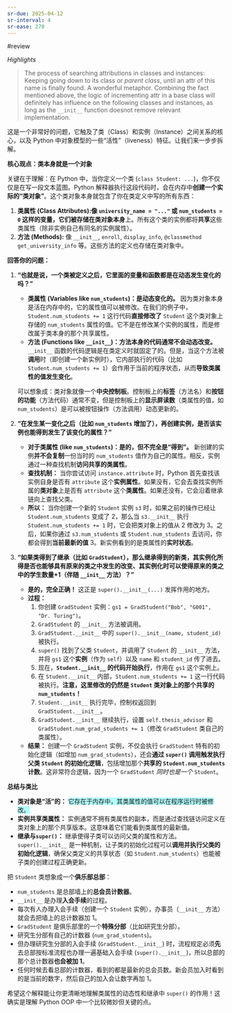 ```yaml
---
sr-due: 2025-04-12
sr-interval: 4
sr-ease: 270
---
```


#review 

*Highlights*
>The process of searching attributions in classes and instances: Keeping going down to its class or *parent class*, until an attr of this name is finally found.
>A wonderful metaphor. Combining the fact mentioned above, the logic of incrementing attr in a base class will definitely has influence on the following classes and instances, as long as the `__init__` function doesnot remove relevant implementation.

这是一个非常好的问题，它触及了类（Class）和实例（Instance）之间关系的核心，以及 Python 中对象模型的一些“活性”（liveness）特征。让我们来一步步拆解。

**核心观点：类本身就是一个对象**

关键在于理解：在 Python 中，当你定义一个类 (`class Student: ...`)，你不仅仅是在写一段文本蓝图。Python 解释器执行这段代码时，会在内存中**创建一个实际的“类对象”**。这个类对象本身就包含了你在类定义中写的所有东西：

1.  **类属性 (Class Attributes):**像 `university_name = "..."` 或 `num_students = 0` 这样的变量，它们被存储在**类对象本身**上。所有这个类的实例都将**共享**这些类属性（除非实例自己有同名的实例属性）。
2.  **方法 (Methods):** 像 `__init__`, `enroll`, `display_info`, `@classmethod get_university_info` 等。这些方法的定义也存储在类对象中。

**回答你的问题：**

1.  **“也就是说，一个类被定义之后，它里面的变量和函数都是在动态发生变化的吗？”**
    *   **类属性 (Variables like `num_students`)：是动态变化的。** 因为类对象本身是活在内存中的，它的属性值可以被修改。在我们的例子中，`Student.num_students += 1` 这行代码**直接修改了** `Student` 这个类对象上存储的 `num_students` 属性的值。它不是在修改某个实例的属性，而是修改属于类本身的那个共享属性。
    *   **方法 (Functions like `__init__`)：方法本身的代码通常不会动态改变。** `__init__` 函数的代码逻辑是在类定义时就固定了的。但是，当这个方法被**调用**时（即创建一个新实例时），它内部执行的代码（比如 `Student.num_students += 1`）会作用于当前的程序状态，从而**导致类属性的值发生变化**。

    可以想象成：类对象就像一个**中央控制板**。控制板上的**标签**（方法名）和**按钮的功能**（方法代码）通常不变，但是控制板上的**显示屏读数**（类属性的值，如 `num_students`）是可以被按钮操作（方法调用）动态更新的。

2.  **“在发生某一变化之后（比如 `num_students` 增加了），再创建实例，是否该实例也能得到发生了该变化的属性？”**
    *   **对于类属性 (like `num_students`)：是的，但不完全是“得到”。** 新创建的实例**并不会复制**一份当时的 `num_students` 值作为自己的属性。相反，实例通过一种查找机制**访问共享的类属性**。
    *   **查找机制：** 当你尝试访问 `instance.attribute` 时，Python 首先查找该实例自身是否有 `attribute` 这个**实例属性**。如果没有，它会去查找实例所属的**类对象**上是否有 `attribute` 这个**类属性**。如果还没有，它会沿着继承链向上查找父类。
    *   **所以：** 当你创建一个新的 `Student` 实例 `s3` 时，如果之前的操作已经让 `Student.num_students` 变成了 2，那么当 `s3.__init__` 执行 `Student.num_students += 1` 时，它会把类对象上的值从 2 修改为 3。之后，如果你通过 `s3.num_students` 或 `Student.num_students` 去访问，你都会得到**当前最新的值** 3。新实例看到的是类属性的**实时状态**。

3.  **“如果类得到了继承（比如 `GradStudent`），那么继承得到的新类，其实例化所得是否也能够具有原来的类之中发生的改变、其实例化时可以使得原来的类之中的学生数量+1（伴随 `__init__` 方法）？”**
    *   **是的，完全正确！** 这正是 `super().__init__(...)` 发挥作用的地方。
    *   **过程：**
        1.  你创建 `GradStudent` 实例：`gs1 = GradStudent("Bob", "G001", "Dr. Turing")`。
        2.  `GradStudent` 的 `__init__` 方法被调用。
        3.  `GradStudent.__init__` 中的 `super().__init__(name, student_id)` 被执行。
        4.  `super()` 找到了父类 `Student`，并调用了 `Student` 的 `__init__` 方法，并将 `gs1` 这个**实例**（作为 `self`）以及 `name` 和 `student_id` 传了进去。
        5.  现在，**`Student.__init__` 的代码开始执行**，作用在 `gs1` 这个实例上。
        6.  在 `Student.__init__` 内部，`Student.num_students += 1` 这一行代码被执行。**注意，这里修改的仍然是 `Student` 类对象上的那个共享的 `num_students`！**
        7.  `Student.__init__` 执行完毕，控制权返回到 `GradStudent.__init__`。
        8.  `GradStudent.__init__` 继续执行，设置 `self.thesis_advisor` 和 `GradStudent.num_grad_students += 1`（修改 `GradStudent` 类自己的类属性）。
    *   **结果：** 创建一个 `GradStudent` 实例，不仅会执行 `GradStudent` 特有的初始化逻辑（如增加 `num_grad_students`），还会**通过 `super()` 调用触发执行父类 `Student` 的初始化逻辑**，包括增加那个**共享的 `Student.num_students` 计数**。这非常符合逻辑，因为一个 `GradStudent` *同时也是一个* `Student`。

**总结与类比**

*   **类对象是“活”的：** <span style="background:#b1ffff">它存在于内存中，其类属性的值可以在程序运行时被修改。</span>
*   **实例共享类属性：** 实例通常不拥有类属性的副本，而是通过查找链访问定义在类对象上的那个共享版本。这意味着它们能看到类属性的最新值。
*   **继承与`super()`：** 继承使得子类可以访问父类的属性和方法。`super().__init__` 是一种机制，让子类的初始化过程可以**调用并执行父类的初始化逻辑**，确保父类定义的共享状态（如 `Student.num_students`）也能被子类的创建过程正确更新。

把 `Student` 类想象成一个**俱乐部总部**：
*   `num_students` 是总部墙上的**总会员计数器**。
*   `__init__` 是办理**入会手续**的过程。
*   每次有人办理入会手续（创建一个 `Student` 实例），办事员（`__init__` 方法）就会去把墙上的总计数器加 1。
*   `GradStudent` 是俱乐部里的一个**特殊分部**（比如研究生分部）。
*   研究生分部有自己的计数器 (`num_grad_students`)。
*   但办理研究生分部的入会手续 (`GradStudent.__init__`) 时，流程规定必须**先**去总部按标准流程也办理一遍基础入会手续 (`super().__init__`)，所以总部的那个总计数器**也会被加 1**。
*   任何时候去看总部的计数器，看到的都是最新的总会员数。新会员加入时看到的是当前的数字，然后自己的加入会让数字再加 1。

希望这个解释能让你更清晰地理解类属性的动态性和继承中 `super()` 的作用！这确实是理解 Python OOP 中一个比较微妙但关键的点。